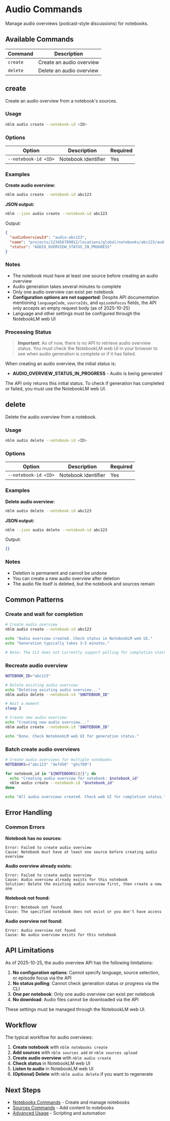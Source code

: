 # Audio Commands

Manage audio overviews (podcast-style discussions) for notebooks.

## Available Commands

| Command  | Description              |
| -------- | ------------------------ |
| `create` | Create an audio overview |
| `delete` | Delete an audio overview |

## create

Create an audio overview from a notebook's sources.

### Usage

```bash
nblm audio create --notebook-id <ID>
```

### Options

| Option               | Description         | Required |
| -------------------- | ------------------- | -------- |
| `--notebook-id <ID>` | Notebook identifier | Yes      |

### Examples

**Create audio overview:**

```bash
nblm audio create --notebook-id abc123
```

**JSON output:**

```bash
nblm --json audio create --notebook-id abc123
```

Output:

```json
{
  "audioOverviewId": "audio-abc123",
  "name": "projects/123456789012/locations/global/notebooks/abc123/audioOverviews/audio-abc123",
  "status": "AUDIO_OVERVIEW_STATUS_IN_PROGRESS"
}
```

### Notes

- The notebook must have at least one source before creating an audio overview
- Audio generation takes several minutes to complete
- Only one audio overview can exist per notebook
- **Configuration options are not supported**: Despite API documentation mentioning `languageCode`, `sourceIds`, and `episodeFocus` fields, the API only accepts an empty request body (as of 2025-10-25)
- Language and other settings must be configured through the NotebookLM web UI

### Processing Status

> **Important**: As of now, there is no API to retrieve audio overview status. You must check the NotebookLM web UI in your browser to see when audio generation is complete or if it has failed.

When creating an audio overview, the initial status is:

- **AUDIO_OVERVIEW_STATUS_IN_PROGRESS** - Audio is being generated

The API only returns this initial status. To check if generation has completed or failed, you must use the NotebookLM web UI.

## delete

Delete the audio overview from a notebook.

### Usage

```bash
nblm audio delete --notebook-id <ID>
```

### Options

| Option               | Description         | Required |
| -------------------- | ------------------- | -------- |
| `--notebook-id <ID>` | Notebook identifier | Yes      |

### Examples

**Delete audio overview:**

```bash
nblm audio delete --notebook-id abc123
```

**JSON output:**

```bash
nblm --json audio delete --notebook-id abc123
```

Output:

```json
{}
```

### Notes

- Deletion is permanent and cannot be undone
- You can create a new audio overview after deletion
- The audio file itself is deleted, but the notebook and sources remain

## Common Patterns

### Create and wait for completion

```bash
# Create audio overview
nblm audio create --notebook-id abc123

echo "Audio overview created. Check status in NotebookLM web UI."
echo "Generation typically takes 3-5 minutes."

# Note: The CLI does not currently support polling for completion status
```

### Recreate audio overview

```bash
NOTEBOOK_ID="abc123"

# Delete existing audio overview
echo "Deleting existing audio overview..."
nblm audio delete --notebook-id "$NOTEBOOK_ID"

# Wait a moment
sleep 2

# Create new audio overview
echo "Creating new audio overview..."
nblm audio create --notebook-id "$NOTEBOOK_ID"

echo "Done. Check NotebookLM web UI for generation status."
```

### Batch create audio overviews

```bash
# Create audio overviews for multiple notebooks
NOTEBOOKS=("abc123" "def456" "ghi789")

for notebook_id in "${NOTEBOOKS[@]}"; do
  echo "Creating audio overview for notebook: $notebook_id"
  nblm audio create --notebook-id "$notebook_id"
done

echo "All audio overviews created. Check web UI for completion status."
```

## Error Handling

### Common Errors

**Notebook has no sources:**

```
Error: Failed to create audio overview
Cause: Notebook must have at least one source before creating audio overview
```

**Audio overview already exists:**

```
Error: Failed to create audio overview
Cause: Audio overview already exists for this notebook
Solution: Delete the existing audio overview first, then create a new one
```

**Notebook not found:**

```
Error: Notebook not found
Cause: The specified notebook does not exist or you don't have access
```

**Audio overview not found:**

```
Error: Audio overview not found
Cause: No audio overview exists for this notebook
```

## API Limitations

As of 2025-10-25, the audio overview API has the following limitations:

1. **No configuration options**: Cannot specify language, source selection, or episode focus via the API
2. **No status polling**: Cannot check generation status or progress via the CLI
3. **One per notebook**: Only one audio overview can exist per notebook
4. **No download**: Audio files cannot be downloaded via the API

These settings must be managed through the NotebookLM web UI.

## Workflow

The typical workflow for audio overviews:

1. **Create notebook** with `nblm notebooks create`
2. **Add sources** with `nblm sources add` or `nblm sources upload`
3. **Create audio overview** with `nblm audio create`
4. **Check status** in NotebookLM web UI
5. **Listen to audio** in NotebookLM web UI
6. **(Optional) Delete** with `nblm audio delete` if you want to regenerate

## Next Steps

- [Notebooks Commands](notebooks.md) - Create and manage notebooks
- [Sources Commands](sources.md) - Add content to notebooks
- [Advanced Usage](advanced.md) - Scripting and automation
